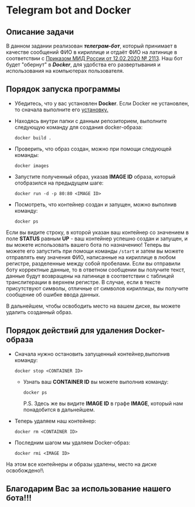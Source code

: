 # Telegram bot and Docker

## Описание задачи
В данном задании реализован **_телеграм-бот_**, который принимает в качестве сообщений ФИО в кириллице и отдаёт ФИО на латинице
в соответствии с [Приказом МИД России от 12.02.2020 № 2113](https://www.consultant.ru/document/cons_doc_LAW_360580/9eb761ae644ec1e283b3a50ef232330b924577cb/). Наш бот будет "обернут" в **_Docker_**, для удобства его развертывания и использования на компьютерах пользователя.  

## Порядок запуска программы
- Убедитесь, что у вас установлен **Docker**. Если Docker не установлен, то сначала выполните его [установку.](https://docs.docker.com/engine/install/)

- Находясь внутри папки с данным репозиторием, выполните следующую команду для создания docker-образа:

    `docker build .`

- Проверить, что образ создан, можно при помощи следующей команды:

    `docker images`

- Запустите полученный образ, указав **IMAGE ID** образа, который отобразился на предыдущем шаге:

    `docker run -d -p 80:80 <IMAGE ID>`

- Посмотреть, что контейнер создан и запущен, можно выполнив команду:

    `docker ps`

Если вы видите строку, в которой указан ваш контейнер со значением в поле **STATUS** равным **UP** - ваш контейнер успешно создан и запущен, и вы можете использовать вашего бота по назначению! Теперь вы можете его запустить при помощи команды `/start` и затем вы можете отправлять ему значения ФИО, написанные на кириллице в любом регистре, разделенные между собой пробелами. Если вы отправили боту корректные данные, то в ответном сообщении вы получите текст, данные будут возвращены на латинице в соответствии с таблицей транслитерации в верхнем регистре. В случае, если в тексте присутствуют символы, отличные от символов кириллицы, вы получите сообщение об ошибке ввода данных.



В дальнейшем, чтобы освободить место на вашем диске, вы можете удалить созданный образ.

## Порядок действий для удаления Docker-образа

- Сначала нужно остановить запущенный контейнер,выполнив команду:

    `docker stop <CONTAINER ID>`
    - Узнать ваш **CONTAINER ID** вы можете выполнив команду: 

        `docker ps`

        P.S. Здесь же вы видите **IMAGE ID** в графе **IMAGE**, который нам понадобится в дальнейшем.

- Теперь удаляем наш контейнер:

     `docker rm <CONTAINER ID>`

- Последним шагом мы удаляем Docker-образ:

     `docker rmi <IMAGE ID>`

На этом все контейнеры и образы удалены, место на диске освобождено!\

## Благодарим Вас за использование нашего бота!!!
